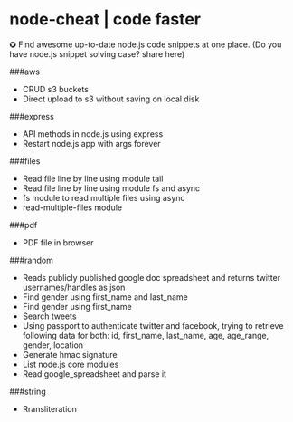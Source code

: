 # node-cheat | code faster
&#x272a; 
Find awesome up-to-date node.js code snippets at one place. (Do you have node.js snippet solving case? share here)


###aws
<ul>
    <li>CRUD s3 buckets</li>
    <li>Direct upload to s3 without saving on local disk </li>
</ul> 
###express
<ul>
    <li>API methods in node.js using express </li>
    <li>Restart node.js app with args forever</li>
</ul> 
###files
<ul>
    <li>Read file line by line using module tail</li>
    <li>Read file line by line using module fs and async</li>
    <li>fs module to read multiple files using async </li>
    <li>read-multiple-files module </li>
</ul>
###pdf
<ul>
    <li>PDF file in browser </li>
</ul> 
###random
<ul>
    <li>Reads publicly published google doc spreadsheet and returns twitter usernames/handles as json </li>
    <li>Find gender using first_name and last_name </li>
    <li>Find gender using first_name </li>
    <li>Search tweets </li>
    <li>Using passport to authenticate twitter and facebook, trying to retrieve following data for both: id, first_name, last_name, age, age_range, gender, location </li>
    <li>Generate hmac signature </li>
    <li>List node.js core modules </li>
    <li>Read google_spreadsheet and parse it </li>
</ul> 
###string
<ul>
    <li>Rransliteration</li>
</ul>
